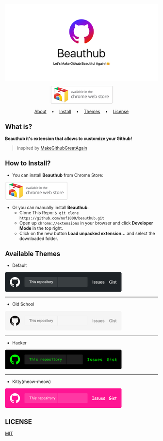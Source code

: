 <p align="center">
    <a href="#" alt="Beauthub">
        <img src=".github/header.png" alt="Header of Beauthub"/>
    </a>
</p>

<p align="center">
    <a href="#comingsoon" alt="Chrome Store">
        <img src=".github/chrome_store_button.png" alt="Chrome Store"/>
    </a>
</p>

<p align="center">
    <a href="#what-is">About</a>
    <strong>&emsp;&bull;&emsp;</strong>
    <a href="#how-to-install">Install</a>
    <strong>&emsp;&bull;&emsp;</strong>
    <a href="#available-themes">Themes</a>
    <strong>&emsp;&bull;&emsp;</strong>
    <a href="#license">License</a>
</p>


## What is?
**Beauthub it's extension that allows to customize your Github!**

> Inspired by [MakeGithubGreatAgain](https://github.com/DennisSnijder/MakeGithubGreatAgain "MakeGithubGreatAgain")


## How to Install?

* You can install **Beauthub** from Chrome Store:

<a href="#comingsoon" alt="Chrome Store">
    <img src=".github/chrome_store_button.png" alt="Chrome Store"/>
</a>


* Or you can manually install **Beauthub**:
    * Clone This Repo: `$ git clone https://github.com/nof1000/beauthub.git`
    * Open up `chrome://extensions` in your browser and click **Developer Mode** in the top right.
    * Click on the new button **Load unpacked extension...** and select the downloaded folder.


## Available Themes
* Default

![alt Default Theme](extension/assets/themes/default.png)

---

* Old School

![alt Old School Theme](extension/assets/themes/oldschool.png)

---

* Hacker

![alt Hacker Theme](extension/assets/themes/hacker.png)

---

* Kitty(meow-meow)

![alt Kitty Theme](extension/assets/themes/kitty.png)


## LICENSE
[MIT](./LICENSE "The MIT License")
